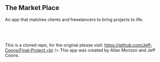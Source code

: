 ## The Market Place

An app that matches clients and freeelancers to bring projects to life.
<br />
<br />
<br />
<br />
<br />
This is a cloned repo, for the original please visit: https://github.com/Jeff-Coons/Final-Project.<br />
This app was created by Allan Monzon and Jeff Coons.
